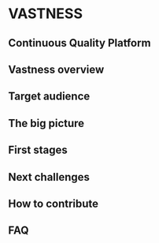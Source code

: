 # VASTNESS

## Continuous Quality Platform

## Vastness overview

## Target audience

## The big picture

## First stages

## Next challenges

## How to contribute

## FAQ
